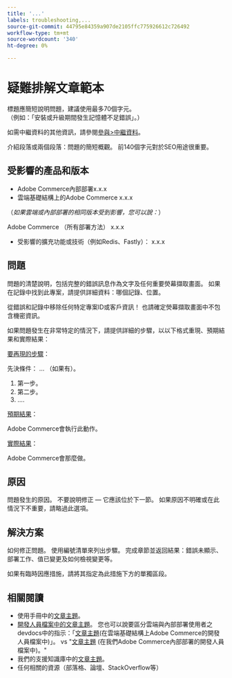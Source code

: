 ```yaml
---
title: '...'
labels: troubleshooting,...
source-git-commit: 44795e84359a907de2105ffc775926612c726492
workflow-type: tm+mt
source-wordcount: '340'
ht-degree: 0%

---
```



# 疑難排解文章範本

標題應簡短說明問題，建議使用最多70個字元。<br/>
（例如：「安裝或升級期間發生記憶體不足錯誤」。）

如需中繼資料的其他資訊，請參閱[參與>中繼資料](../../CONTRIBUTING.md#metadata)。

介紹段落或兩個段落：問題的簡短概觀。 前140個字元對於SEO用途很重要。

## 受影響的產品和版本

* Adobe Commerce內部部署x.x.x
* 雲端基礎結構上的Adobe Commerce x.x.x

（*如果雲端或內部部署的相同版本受到影響，您可以說：*）

Adobe Commerce （所有部署方法） x.x.x

* 受影響的擴充功能或技術（例如Redis、Fastly）： x.x.x

## 問題

問題的清楚說明，包括完整的錯誤訊息作為文字及任何重要熒幕擷取畫面。
如果在記錄中找到此專案，請提供詳細資料：哪個記錄、位置。

從錯誤和記錄中移除任何特定專案ID或客戶資訊！ 也請確定熒幕擷取畫面中不包含機密資訊。

如果問題發生在非常特定的情況下，請提供詳細的步驟，以以下格式重現、預期結果和實際結果：

<u>要再現的步驟</u>：

先決條件： ... （如果有）。

1. 第一步。
1. 第二步。
1. ....

<u>預期結果</u>：

Adobe Commerce會執行此動作。

<u>實際結果</u>：

Adobe Commerce會那麼做。

## 原因

問題發生的原因。 不要說明修正 — 它應該位於下一節。 如果原因不明確或在此情況下不重要，請略過此選項。

## 解決方案

如何修正問題。 使用編號清單來列出步驟。
完成章節並返回結果：錯誤未顯示、部署工作、值已變更及如何檢視變更等。

如果有臨時因應措施，請將其指定為此措施下方的單獨區段。

## 相關閱讀

* 使用手冊中的[文章主題](https://docs.magento.com/user-guide/)。
* [開發人員檔案中的文章主題](https://devdocs.magento.com)。 您也可以說要區分雲端與內部部署使用者之devdocs中的指示：「[文章主題](https://devdocs.magento.com)(在雲端基礎結構上Adobe Commerce的開發人員檔案中)」。 vs &quot;[文章主題](https://devdocs.magento.com) (在我們Adobe Commerce內部部署的開發人員檔案中)。&quot;
* 我們的支援知識庫中的[文章主題](https://support.magento.com/hc/en-us)。
* 任何相關的資源（部落格、論壇、StackOverflow等）

